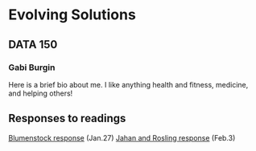 # Evolving Solutions

## DATA 150

### Gabi Burgin

Here is a brief bio about me. I like anything health and fitness, medicine, and helping others!

## Responses to readings

[Blumenstock response](https://github.com/glburgin/workshop/blob/master/Blumenstock.md) (Jan.27)
[Jahan and Rosling response](https://github.com/glburgin/workshop/blob/master/Selim%20Jahan%20and%20Rosling%20Response.md) (Feb.3)
